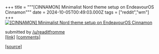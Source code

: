 +++
title = """[CINNAMON] Minimalist Nord theme setup on EndeavourOS Cinnamon"""
date = 2024-10-05T00:49:03.000Z
tags = ["reddit","wm"]
+++
[![[CINNAMON] Minimalist Nord theme setup on EndeavourOS Cinnamon](https://b.thumbs.redditmedia.com/4Xt4ZhqLil3MWhKwS_LRLMCEtCSNU25nMbh8kq1cipg.jpg "[CINNAMON] Minimalist Nord theme setup on EndeavourOS Cinnamon")](https://www.reddit.com/r/unixporn/comments/1fwei4k/cinnamon_minimalist_nord_theme_setup_on/)

submitted by [/u/readitfromme](https://www.reddit.com/user/readitfromme)  
[\[link\]](https://www.reddit.com/gallery/1fwei4k) [\[comments\]](https://www.reddit.com/r/unixporn/comments/1fwei4k/cinnamon_minimalist_nord_theme_setup_on/)

[[source]](https://www.reddit.com/r/unixporn/comments/1fwei4k/cinnamon_minimalist_nord_theme_setup_on/)

